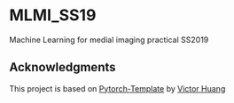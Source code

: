 # MLMI_SS19
Machine Learning for medial imaging practical SS2019


## Acknowledgments
This project is based on [Pytorch-Template](https://github.com/victoresque/pytorch-template) by [Victor Huang](https://github.com/victoresque)
